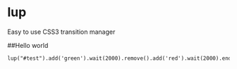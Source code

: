 lup
===

Easy to use CSS3 transition manager

##Hello world

```
lup("#test").add('green').wait(2000).remove().add('red').wait(2000).end();
```
